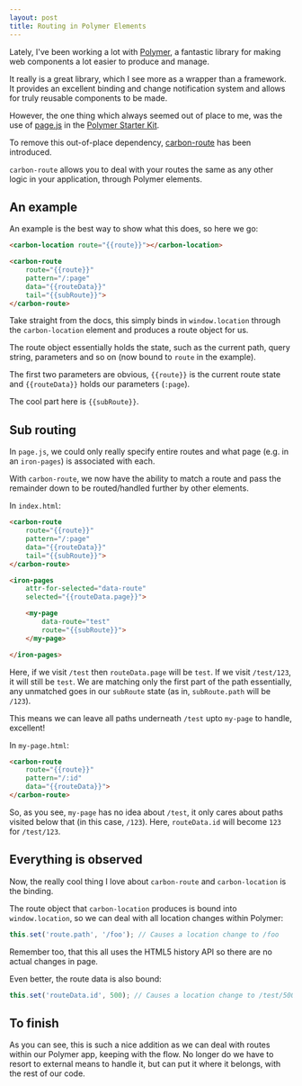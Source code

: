 ```yaml
---
layout: post
title: Routing in Polymer Elements
---
```


Lately, I've been working a lot with [Polymer](https://www.polymer-project.org/), a fantastic library for making web components a lot easier to produce and manage.

It really is a great library, which I see more as a wrapper than a framework. It provides an excellent binding and change notification system and allows for truly reusable components to be made.

However, the one thing which always seemed out of place to me, was the use of [page.js](https://visionmedia.github.io/page.js/) in the [Polymer Starter Kit](https://github.com/PolymerElements/polymer-starter-kit).

To remove this out-of-place dependency, [carbon-route](https://elements.polymer-project.org/elements/carbon-route) has been introduced.

`carbon-route` allows you to deal with your routes the same as any other logic in your application, through Polymer elements.

## An example

An example is the best way to show what this does, so here we go:

```html
<carbon-location route="{{route}}"></carbon-location>

<carbon-route
	route="{{route}}"
	pattern="/:page"
	data="{{routeData}}"
	tail="{{subRoute}}">
</carbon-route>
```

Take straight from the docs, this simply binds in `window.location` through the `carbon-location` element and produces a route object for us.

The route object essentially holds the state, such as the current path, query string, parameters and so on (now bound to `route` in the example).

The first two parameters are obvious, `{{route}}` is the current route state and `{{routeData}}` holds our parameters (`:page`).

The cool part here is `{{subRoute}}`. 

## Sub routing

In `page.js`, we could only really specify entire routes and what page (e.g. in an `iron-pages`) is associated with each.

With `carbon-route`, we now have the ability to match a route and pass the remainder down to be routed/handled further by other elements.

In `index.html`:

```html
<carbon-route
	route="{{route}}"
	pattern="/:page"
	data="{{routeData}}"
	tail="{{subRoute}}">
</carbon-route>

<iron-pages
	attr-for-selected="data-route"
	selected="{{routeData.page}}">

	<my-page
		data-route="test"
		route="{{subRoute}}">
	</my-page>

</iron-pages>
```

Here, if we visit `/test` then `routeData.page` will be `test`. If we visit `/test/123`, it will still be `test`. We are matching only the first part of the path essentially, any unmatched goes in our `subRoute` state (as in, `subRoute.path` will be `/123`).

This means we can leave all paths underneath `/test` upto `my-page` to handle, excellent!

In `my-page.html`:

```html
<carbon-route
	route="{{route}}"
	pattern="/:id"
	data="{{routeData}}">
</carbon-route>
```

So, as you see, `my-page` has no idea about `/test`, it only cares about paths visited below that (in this case, `/123`). Here, `routeData.id` will become `123` for `/test/123`.

## Everything is observed

Now, the really cool thing I love about `carbon-route` and `carbon-location` is the binding.

The route object that `carbon-location` produces is bound into `window.location`, so we can deal with all location changes within Polymer:

```javascript
this.set('route.path', '/foo'); // Causes a location change to /foo
```

Remember too, that this all uses the HTML5 history API so there are no actual changes in page.

Even better, the route data is also bound:

```javascript
this.set('routeData.id', 500); // Causes a location change to /test/500
```

## To finish

As you can see, this is such a nice addition as we can deal with routes within our Polymer app, keeping with the flow. No longer do we have to resort to external means to handle it, but can put it where it belongs, with the rest of our code.
